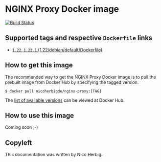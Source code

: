 # NGINX Proxy Docker image

[![Build Status](https://github.com/nicoherbigio/docker-nginx-nginx-proxy/actions/workflows/build-docker-images.yml/badge.svg)](https://github.com/nicoherbigio/docker-nginx-nginx-proxy/actions/workflows/build-docker-images.yml)

## Supported tags and respective `Dockerfile` links

 * [`1.22`, `1.22.1` (1.22/debian/default/Dockerfile)](https://github.com/nicoherbigio/docker-nginx-nginx-proxy/blob/main/1.22/debian/default/Dockerfile)

## How to get this image

The recommended way to get the NGINX Proxy Docker image is to pull the prebuilt image from Docker Hub by specifying the tagged version.

```console
$ docker pull nicoherbigde/nginx-proxy:[TAG]
```

The [list of available versions](https://hub.docker.com/r/nicoherbigde/nginx-proxy/tags) can be viewed at Docker Hub.

## How to use this image

Coming soon ;-)

## Copyleft

This documentation was written by Nico Herbig.
